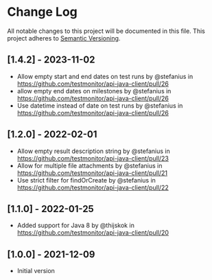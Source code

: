   # Change Log
All notable changes to this project will be documented in this file.
This project adheres to [Semantic Versioning](http://semver.org/).

## [1.4.2] - 2023-11-02
* Allow empty start and end dates on test runs by @stefanius in https://github.com/testmonitor/api-java-client/pull/26
* allow empty end dates on milestones by @stefanius in https://github.com/testmonitor/api-java-client/pull/26
* Use datetime instead of date on test runs by @stefanius in https://github.com/testmonitor/api-java-client/pull/26

## [1.2.0] - 2022-02-01

* Allow empty result description string by @stefanius in https://github.com/testmonitor/api-java-client/pull/23
* Allow for multiple file attachments by @stefanius in https://github.com/testmonitor/api-java-client/pull/21
* Use strict filter for findOrCreate by @stefanius in https://github.com/testmonitor/api-java-client/pull/22

## [1.1.0] - 2022-01-25

* Added support for Java 8 by @thijskok in https://github.com/testmonitor/api-java-client/pull/20

## [1.0.0] - 2021-12-09

* Initial version
